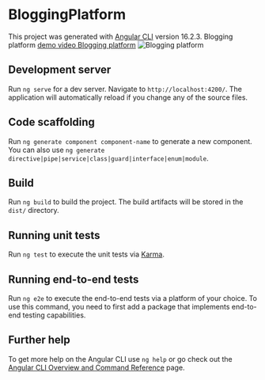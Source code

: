 # BloggingPlatform

This project was generated with [Angular CLI](https://github.com/angular/angular-cli) version 16.2.3.
Blogging platform
[demo video Blogging platform](https://github.com/Sunbird-inQuiry/editor/assets/95395832/aa2c70e5-8738-4dc9-810d-584a5dd322a5)
![Blogging platform](https://github.com/Sunbird-inQuiry/editor/assets/95395832/b3c71f4a-36f9-44e0-aee8-1e92a502b0cb)
## Development server

Run `ng serve` for a dev server. Navigate to `http://localhost:4200/`. The application will automatically reload if you change any of the source files.

## Code scaffolding

Run `ng generate component component-name` to generate a new component. You can also use `ng generate directive|pipe|service|class|guard|interface|enum|module`.

## Build

Run `ng build` to build the project. The build artifacts will be stored in the `dist/` directory.

## Running unit tests

Run `ng test` to execute the unit tests via [Karma](https://karma-runner.github.io).

## Running end-to-end tests

Run `ng e2e` to execute the end-to-end tests via a platform of your choice. To use this command, you need to first add a package that implements end-to-end testing capabilities.

## Further help

To get more help on the Angular CLI use `ng help` or go check out the [Angular CLI Overview and Command Reference](https://angular.io/cli) page.
